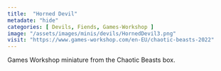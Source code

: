 ```yaml
---
title:  "Horned Devil"
metadate: "hide"
categories: [ Devils, Fiends, Games-Workshop ]
image: "/assets/images/minis/devils/HornedDevil3.png"
visit: "https://www.games-workshop.com/en-EU/chaotic-beasts-2022"
---
```

Games Workshop miniature from the Chaotic Beasts box.